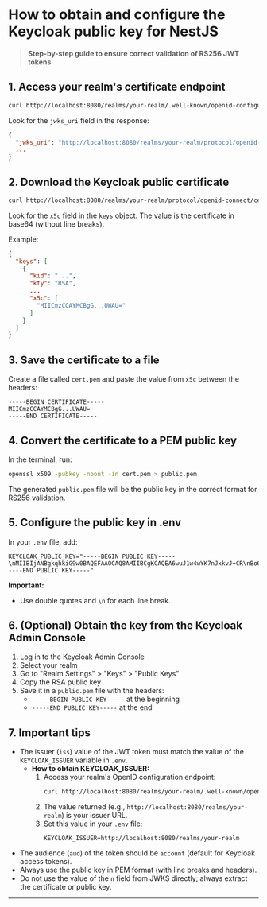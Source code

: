 # How to obtain and configure the Keycloak public key for NestJS

> **Step-by-step guide to ensure correct validation of RS256 JWT tokens**

## 1. Access your realm's certificate endpoint

```bash
curl http://localhost:8080/realms/your-realm/.well-known/openid-configuration | jq
```

Look for the `jwks_uri` field in the response:

```json
{
  "jwks_uri": "http://localhost:8080/realms/your-realm/protocol/openid-connect/certs",
  ...
}
```

## 2. Download the Keycloak public certificate

```bash
curl http://localhost:8080/realms/your-realm/protocol/openid-connect/certs | jq
```

Look for the `x5c` field in the `keys` object. The value is the certificate in base64 (without line breaks).


Example:

```json
{
  "keys": [
    {
      "kid": "...",
      "kty": "RSA",
      ...
      "x5c": [
        "MIICmzCCAYMCBgG...UWAU="
      ]
    }
  ]
}
```

## 3. Save the certificate to a file

Create a file called `cert.pem` and paste the value from `x5c` between the headers:

```
-----BEGIN CERTIFICATE-----
MIICmzCCAYMCBgG...UWAU=
-----END CERTIFICATE-----
```

## 4. Convert the certificate to a PEM public key

In the terminal, run:

```bash
openssl x509 -pubkey -noout -in cert.pem > public.pem
```

The generated `public.pem` file will be the public key in the correct format for RS256 validation.



## 5. Configure the public key in .env

In your `.env` file, add:

```env
KEYCLOAK_PUBLIC_KEY="-----BEGIN PUBLIC KEY-----\nMIIBIjANBgkqhkiG9w0BAQEFAAOCAQ8AMIIBCgKCAQEA6wuJ1w4wYK7nJxkvJ+CR\nBo6Q7VkKl0/lL7Gxp8l7it5tbzKj69t6vALjU5qzEHKCaJfSQ4N/nseXDAqBjSEL\nvk8J6VJAiPd99eVzqY+vi4uBIbv9yvCryq9hr2xU766Qd+n9nxzoCGbX7E1ZPlaa\nw1BWB9WpHum8zAeTyotcsU7VRzD/3nW/LtqmX+8bni9jLBrCijsqgsE1DOxcWrbl\nJJtRLRUyAu894vOdqWqPvXGJf1LNgO9Otbr0fH4gIM23u+dl72buU/jnGTtKEncB\nJSbevBdfJQnHX8xvNjJYZqUg7Else0uBYaJacF8Rn032QYuxAnY3aGyJ2ethVX57\nXwIDAQAB\n-----END PUBLIC KEY-----"
```

**Important:**
- Use double quotes and `\n` for each line break.


## 6. (Optional) Obtain the key from the Keycloak Admin Console

1. Log in to the Keycloak Admin Console
2. Select your realm
3. Go to "Realm Settings" > "Keys" > "Public Keys"
4. Copy the RSA public key
5. Save it in a `public.pem` file with the headers:
   - `-----BEGIN PUBLIC KEY-----` at the beginning
   - `-----END PUBLIC KEY-----` at the end



## 7. Important tips

- The issuer (`iss`) value of the JWT token must match the value of the `KEYCLOAK_ISSUER` variable in `.env`.
  - **How to obtain KEYCLOAK_ISSUER:**
    1. Access your realm's OpenID configuration endpoint:
       ```bash
       curl http://localhost:8080/realms/your-realm/.well-known/openid-configuration | jq .issuer
       ```
    2. The value returned (e.g., `http://localhost:8080/realms/your-realm`) is your issuer URL.
    3. Set this value in your `.env` file:
       ```env
       KEYCLOAK_ISSUER=http://localhost:8080/realms/your-realm
       ```
- The audience (`aud`) of the token should be `account` (default for Keycloak access tokens).
- Always use the public key in PEM format (with line breaks and headers).
- Do not use the value of the `n` field from JWKS directly; always extract the certificate or public key.

---
